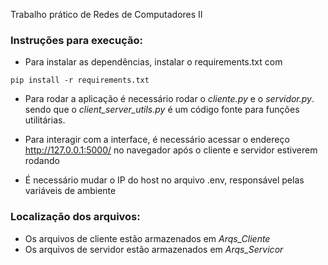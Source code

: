 Trabalho prático de Redes de Computadores II

### Instruções para execução:
- Para instalar as dependências, instalar o requirements.txt com

```
pip install -r requirements.txt
```

- Para rodar a aplicação é necessário rodar o *cliente.py* e o *servidor.py*. sendo que o *client_server_utils.py* é um código fonte para funções utilitárias.

- Para interagir com a interface, é necessário acessar o endereço http://127.0.0.1:5000/ no navegador após o cliente e servidor estiverem rodando

- É necessário mudar o IP do host no arquivo .env, responsável pelas variáveis de ambiente

### Localização dos arquivos:
- Os arquivos de cliente estão armazenados em *Arqs_Cliente*
- Os arquivos de servidor estão armazenados em *Arqs_Servicor*